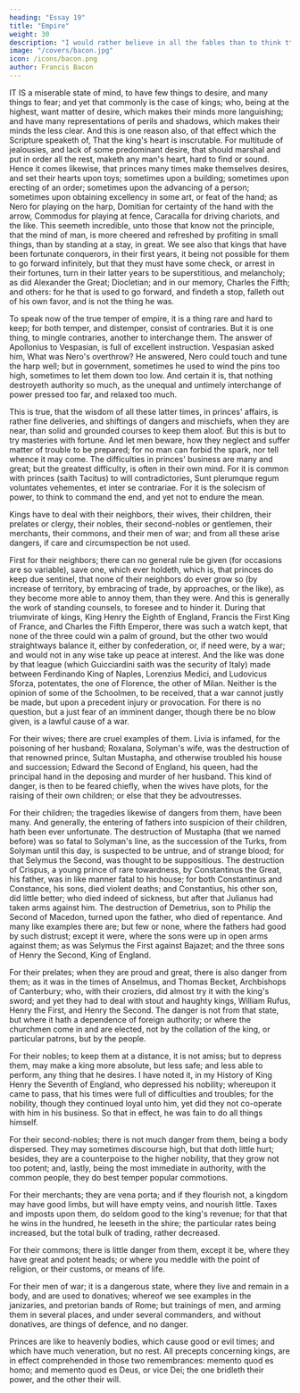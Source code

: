 ```yaml
---
heading: "Essay 19"
title: "Empire"
weight: 30
description: "I would rather believe in all the fables than to think tthat this universal frame is without a mind"
image: "/covers/bacon.jpg"
icon: /icons/bacon.png
author: Francis Bacon
---
```





IT IS a miserable state of mind, to have few things to desire, and many things to fear; and yet that commonly is the case of kings; who, being at the highest, want matter of desire, which makes their minds more languishing; and have many representations of perils and shadows, which makes their minds the less clear. And this is one reason also, of that effect which the Scripture speaketh of, That the king's heart is inscrutable. For multitude of jealousies, and lack of some predominant desire, that should marshal and put in order all the rest, maketh any man's heart, hard to find or sound. Hence it comes likewise, that princes many times make themselves desires, and set their hearts upon toys; sometimes upon a building; sometimes upon erecting of an order; sometimes upon the advancing of a person; sometimes upon obtaining excellency in some art, or feat of the hand; as Nero for playing on the harp, Domitian for certainty of the hand with the arrow, Commodus for playing at fence, Caracalla for driving chariots, and the like. This seemeth incredible, unto those that know not the principle, that the mind of man, is more cheered and refreshed by profiting in small things, than by standing at a stay, in great. We see also that kings that have been fortunate conquerors, in their first years, it being not possible for them to go forward infinitely, but that they must have some check, or arrest in their fortunes, turn in their latter years to be superstitious, and melancholy; as did Alexander the Great; Diocletian; and in our memory, Charles the Fifth; and others: for he that is used to go forward, and findeth a stop, falleth out of his own favor, and is not the thing he was.

To speak now of the true temper of empire, it is a thing rare and hard to keep; for both temper, and distemper, consist of contraries. But it is one thing, to mingle contraries, another to interchange them. The answer of Apollonius to Vespasian, is full of excellent instruction. Vespasian asked him, What was Nero's overthrow? He answered, Nero could touch and tune the harp well; but in government, sometimes he used to wind the pins too high, sometimes to let them down too low. And certain it is, that nothing destroyeth authority so much, as the unequal and untimely interchange of power pressed too far, and relaxed too much.

This is true, that the wisdom of all these latter times, in princes' affairs, is rather fine deliveries, and shiftings of dangers and mischiefs, when they are near, than solid and grounded courses to keep them aloof. But this is but to try masteries with fortune. And let men beware, how they neglect and suffer matter of trouble to be prepared; for no man can forbid the spark, nor tell whence it may come. The difficulties in princes' business are many and great; but the greatest difficulty, is often in their own mind. For it is common with princes (saith Tacitus) to will contradictories, Sunt plerumque regum voluntates vehementes, et inter se contrariae. For it is the solecism of power, to think to command the end, and yet not to endure the mean.

Kings have to deal with their neighbors, their wives, their children, their prelates or clergy, their nobles, their second-nobles or gentlemen, their merchants, their commons, and their men of war; and from all these arise dangers, if care and circumspection be not used.

First for their neighbors; there can no general rule be given (for occasions are so variable), save one, which ever holdeth, which is, that princes do keep due sentinel, that none of their neighbors do ever grow so (by increase of territory, by embracing of trade, by approaches, or the like), as they become more able to annoy them, than they were. And this is generally the work of standing counsels, to foresee and to hinder it. During that triumvirate of kings, King Henry the Eighth of England, Francis the First King of France, and Charles the Fifth Emperor, there was such a watch kept, that none of the three could win a palm of ground, but the other two would straightways balance it, either by confederation, or, if need were, by a war; and would not in any wise take up peace at interest. And the like was done by that league (which Guicciardini saith was the security of Italy) made between Ferdinando King of Naples, Lorenzius Medici, and Ludovicus Sforza, potentates, the one of Florence, the other of Milan. Neither is the opinion of some of the Schoolmen, to be received, that a war cannot justly be made, but upon a precedent injury or provocation. For there is no question, but a just fear of an imminent danger, though there be no blow given, is a lawful cause of a war.

For their wives; there are cruel examples of them. Livia is infamed, for the poisoning of her husband; Roxalana, Solyman's wife, was the destruction of that renowned prince, Sultan Mustapha, and otherwise troubled his house and succession; Edward the Second of England, his queen, had the principal hand in the deposing and murder of her husband. This kind of danger, is then to be feared chiefly, when the wives have plots, for the raising of their own children; or else that they be advoutresses.

For their children; the tragedies likewise of dangers from them, have been many. And generally, the entering of fathers into suspicion of their children, hath been ever unfortunate. The destruction of Mustapha (that we named before) was so fatal to Solyman's line, as the succession of the Turks, from Solyman until this day, is suspected to be untrue, and of strange blood; for that Selymus the Second, was thought to be suppositious. The destruction of Crispus, a young prince of rare towardness, by Constantinus the Great, his father, was in like manner fatal to his house; for both Constantinus and Constance, his sons, died violent deaths; and Constantius, his other son, did little better; who died indeed of sickness, but after that Julianus had taken arms against him. The destruction of Demetrius, son to Philip the Second of Macedon, turned upon the father, who died of repentance. And many like examples there are; but few or none, where the fathers had good by such distrust; except it were, where the sons were up in open arms against them; as was Selymus the First against Bajazet; and the three sons of Henry the Second, King of England.

For their prelates; when they are proud and great, there is also danger from them; as it was in the times of Anselmus, and Thomas Becket, Archbishops of Canterbury; who, with their croziers, did almost try it with the king's sword; and yet they had to deal with stout and haughty kings, William Rufus, Henry the First, and Henry the Second. The danger is not from that state, but where it hath a dependence of foreign authority; or where the churchmen come in and are elected, not by the collation of the king, or particular patrons, but by the people.

For their nobles; to keep them at a distance, it is not amiss; but to depress them, may make a king more absolute, but less safe; and less able to perform, any thing that he desires. I have noted it, in my History of King Henry the Seventh of England, who depressed his nobility; whereupon it came to pass, that his times were full of difficulties and troubles; for the nobility, though they continued loyal unto him, yet did they not co-operate with him in his business. So that in effect, he was fain to do all things himself.

For their second-nobles; there is not much danger from them, being a body dispersed. They may sometimes discourse high, but that doth little hurt; besides, they are a counterpoise to the higher nobility, that they grow not too potent; and, lastly, being the most immediate in authority, with the common people, they do best temper popular commotions.

For their merchants; they are vena porta; and if they flourish not, a kingdom may have good limbs, but will have empty veins, and nourish little. Taxes and imposts upon them, do seldom good to the king's revenue; for that that he wins in the hundred, he leeseth in the shire; the particular rates being increased, but the total bulk of trading, rather decreased.

For their commons; there is little danger from them, except it be, where they have great and potent heads; or where you meddle with the point of religion, or their customs, or means of life.

For their men of war; it is a dangerous state, where they live and remain in a body, and are used to donatives; whereof we see examples in the janizaries, and pretorian bands of Rome; but trainings of men, and arming them in several places, and under several commanders, and without donatives, are things of defence, and no danger.

Princes are like to heavenly bodies, which cause good or evil times; and which have much veneration, but no rest. All precepts concerning kings, are in effect comprehended in those two remembrances: memento quod es homo; and memento quod es Deus, or vice Dei; the one bridleth their power, and the other their will.




